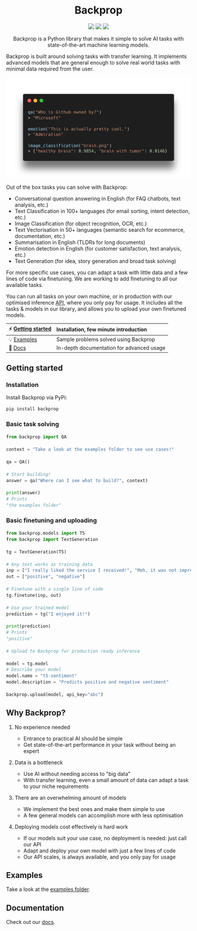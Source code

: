 <h1 align="center">Backprop</h1>

<p align="center">
   <a href="https://pypi.org/project/backprop/"><img src="https://img.shields.io/pypi/v/backprop"/></a> <img src="https://img.shields.io/pypi/pyversions/backprop"/> <a href="https://www.apache.org/licenses/LICENSE-2.0"><img src="https://img.shields.io/badge/License-Apache%202.0-blue.svg"/></a>
</p>

<p align="center">
Backprop is a Python library that makes it simple to solve AI tasks with state-of-the-art machine learning models.
</p>

Backprop is built around solving tasks with transfer learning. It implements advanced models that are general enough to solve real world tasks with minimal data required from the user.

<p align="center">
   <img src=".github/example.png" width="700"/>
</p>

Out of the box tasks you can solve with Backprop:

- Conversational question answering in English (for FAQ chatbots, text analysis, etc.)
- Text Classification in 100+ languages (for email sorting, intent detection, etc.)
- Image Classification (for object recognition, OCR, etc.)
- Text Vectorisation in 50+ languages (semantic search for ecommerce, documentation, etc.)
- Summarisation in English (TLDRs for long documents)
- Emotion detection in English (for customer satisfaction, text analysis, etc.)
- Text Generation (for idea, story generation and broad task solving)

For more specific use cases, you can adapt a task with little data and a few lines of code via finetuning. We are working to add finetuning to all our available tasks.

You can run all tasks on your own machine, or in production with our optimised inference [API](https://backprop.co), where you only pay for usage. It includes all the tasks & models in our library, and allows you to upload your own finetuned models.

| ⚡ [Getting started](#getting-started)                                    | Installation, few minute introduction     |
| :------------------------------------------------------------------------ | :---------------------------------------- |
| 💡 [Examples](https://github.com/backprop-ai/backprop/tree/main/examples) | Sample problems solved using Backprop     |
| 📙 [Docs](https://backprop.readthedocs.io/en/latest/)                     | In-depth documentation for advanced usage |

## Getting started

### Installation

Install Backprop via PyPi:

```bash
pip install backprop
```

### Basic task solving

```python
from backprop import QA

context = "Take a look at the examples folder to see use cases!"

qa = QA()

# Start building!
answer = qa("Where can I see what to build?", context)

print(answer)
# Prints
"the examples folder"
```

### Basic finetuning and uploading

```python
from backprop.models import T5
from backprop import TextGeneration

tg = TextGeneration(T5)

# Any text works as training data
inp = ["I really liked the service I received!", "Meh, it was not impressive."]
out = ["positive", "negative"]

# Finetune with a single line of code
tg.finetune(inp, out)

# Use your trained model
prediction = tg("I enjoyed it!")

print(prediction)
# Prints
"positive"

# Upload to Backprop for production ready inference

model = tg.model
# Describe your model
model.name = "t5-sentiment"
model.description = "Predicts positive and negative sentiment"

backprop.upload(model, api_key="abc")
```

## Why Backprop?

1. No experience needed

   - Entrance to practical AI should be simple
   - Get state-of-the-art performance in your task without being an expert

2. Data is a bottleneck

   - Use AI without needing access to "big data"
   - With transfer learning, even a small amount of data can adapt a task to your niche requirements

3. There are an overwhelming amount of models

   - We implement the best ones and make them simple to use
   - A few general models can accomplish more with less optimisation

4. Deploying models cost effectively is hard work
   - If our models suit your use case, no deployment is needed: just call our API
   - Adapt and deploy your own model with just a few lines of code
   - Our API scales, is always available, and you only pay for usage

## Examples

Take a look at the [examples folder](https://github.com/backprop-ai/backprop/tree/main/examples).

## Documentation

Check out our [docs](https://backprop.readthedocs.io/en/latest/).
